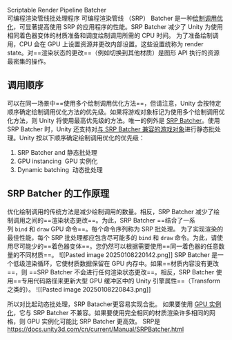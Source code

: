 Scriptable Render Pipeline Batcher  
可编程渲染管线批处理程序
可编程渲染管线 （SRP） Batcher 是一种[绘制调用优化](https://docs.unity3d.com/cn/current/Manual/optimizing-draw-calls.html)，可显著提高使用 SRP 的应用程序的性能。SRP Batcher 减少了 Unity 为使用相同着色器变体的材质准备和调度绘制调用所需的 CPU 时间。
为了准备绘制调用，CPU 会在 GPU 上设置资源并更改内部设置。这些设置统称为 render state。对==渲染状态的更改==（例如切换到其他材质）是图形 API 执行的资源最密集的操作。

## 调用顺序
可以在同一场景中==使用多个绘制调用优化方法==，但请注意，Unity 会按特定顺序确定绘制调用优化方法的优先级。如果将游戏对象标记为使用多个绘制调用优化方法，则 Unity 将使用最高优先级的方法。唯一的例外是 [SRP Batcher](https://docs.unity3d.com/cn/current/Manual/SRPBatcher.html)。使用 SRP Batcher 时，Unity 还支持对[与 SRP Batcher 兼容的游戏对象](https://docs.unity3d.com/cn/current/Manual/SRPBatcher.html#gameobject-compatibility)进行静态批处理。Unity 按以下顺序确定绘制调用优化的优先级：

1. SRP Batcher and 静态批处理
2. GPU instancing  GPU 实例化
3. Dynamic batching  动态批处理

## SRP Batcher 的工作原理
优化绘制调用的传统方法是减少绘制调用的数量。相反，SRP Batcher 减少了绘制调用之间的==渲染状态更改==。为此，SRP Batcher ==结合了一系列 `bind` 和 `draw` GPU 命令==。每个命令序列称为 SRP 批处理。
为了实现渲染的最佳性能，每个 SRP 批处理都应包含尽可能多的 `bind` 和 `draw` 命令。为此，请使用尽可能少的==着色器变体==。您仍然可以根据需要使用==同一着色器的任意数量的不同材质==。
![[Pasted image 20250108220142.png]]
SRP Batcher 是一个低级渲染循环，它使材质数据保留在 GPU 内存中。如果==材质内容没有更改==，则 ==SRP Batcher 不会进行任何渲染状态更改==。相反，SRP Batcher 使用==专用代码路径来更新大型 GPU 缓冲区中的 Unity 引擎属性==（Transform之类的）。
![[Pasted image 20250108220843.png]]

所以对比起动态批处理，SRP Batacher更容易实现合批。
如果要使用 [GPU 实例化](https://docs.unity3d.com/cn/current/Manual/GPUInstancing.html)，它与 SRP Batcher 不兼容。如果要使用完全相同的材质渲染许多相同的网格，则 GPU 实例化可能比 SRP Batcher 更高效。
SRP是
https://docs.unity3d.com/cn/current/Manual/SRPBatcher.html